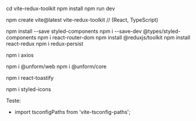 cd vite-redux-toolkit
npm install
npm run dev

npm create vite@latest vite-redux-toolkit // (React, TypeScript)

npm install --save styled-components
npm i --save-dev @types/styled-components
npm i react-router-dom
npm install @reduxjs/toolkit
npm install react-redux
npm i redux-persist

npm i axios

npm i @unform/web
npm i @unform/core

npm i react-toastify

npm i styled-icons

Teste:
- import tsconfigPaths from 'vite-tsconfig-paths';